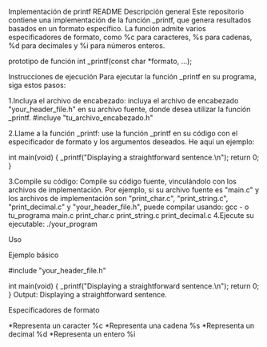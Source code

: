 Implementación de printf README
Descripción general
Este repositorio contiene una implementación de la función _printf, que genera resultados basados ​​en un formato específico. La función admite varios especificadores de formato, como %c para caracteres, %s para cadenas, %d para decimales y %i para números enteros.


prototipo de función
int _printf(const char *formato, ...);

Instrucciones de ejecución
Para ejecutar la función _printf en su programa, siga estos pasos:

1.Incluya el archivo de encabezado: incluya el archivo de encabezado "your_header_file.h" en su archivo fuente, donde desea utilizar la función _printf. #incluye "tu_archivo_encabezado.h"

2.Llame a la función _printf: use la función _printf en su código con el especificador de formato y los argumentos deseados. He aquí un ejemplo:

int main(void) {
    _printf("Displaying a straightforward sentence.\n");
    return 0;
}

3.Compile su código: Compile su código fuente, vinculándolo con los archivos de implementación. Por ejemplo, si su archivo fuente es "main.c" y los archivos de implementación son "print_char.c", "print_string.c", "print_decimal.c" y "your_header_file.h", puede compilar usando: gcc - o tu_programa main.c print_char.c print_string.c print_decimal.c
4.Ejecute su ejecutable: ./your_program

Uso

Ejemplo básico

#include "your_header_file.h"

int main(void) {
    _printf("Displaying a straightforward sentence.\n");
    return 0;
}
Output: Displaying a straightforward sentence.

Especificadores de formato

*Representa un caracter %c
*Representa una cadena %s
*Representa un decimal %d
*Representa un entero %i



